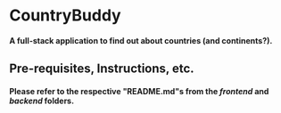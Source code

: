 # CountryBuddy
#### A full-stack application to find out about countries (and continents?).

## Pre-requisites, Instructions, etc.
#### Please refer to the respective "README.md"s from the *frontend* and *backend* folders.

